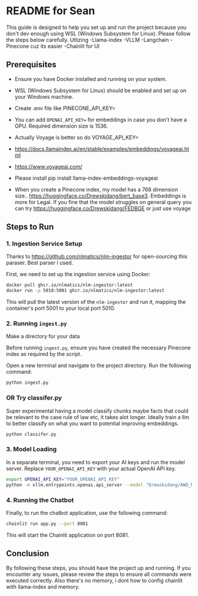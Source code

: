 # README for Sean

This guide is designed to help you set up and run the project because you don't dev enough using WSL (Windows Subsystem for Linux). Please follow the steps below carefully.
Utlizing 
-Llama-index
-VLLM
-Langchain
-Pinecone cuz its easier
-Chainlit for UI 

## Prerequisites

- Ensure you have Docker installed and running on your system.
- WSL (Windows Subsystem for Linux) should be enabled and set up on your Windows machine.
- Create .env file like PINECONE_API_KEY= 

- You can add  `OPENAI_API_KEY=` for embeddings in case you don't have a GPU. Required dimension size is 1536.
- Actually Voyage is better so do VOYAGE_API_KEY=
- https://docs.llamaindex.ai/en/stable/examples/embeddings/voyageai.html 
- https://www.voyageai.com/ 
- Please install pip install llama-index-embeddings-voyageai
- When you create a Pinecone index, my model has a 768 dimension size.. https://huggingface.co/Drewskidang/bert_base3. Embeddings is more for Legal. If you fine that the model struggles on general query you can try https://huggingface.co/Drewskidang/FEDBGE or just use voyage 

## Steps to Run

### 1. Ingestion Service Setup

Thanks to https://github.com/nlmatics/nlm-ingestor for open-sourcing this paraser. Best parser I used. 

First, we need to set up the ingestion service using Docker:

```bash
docker pull ghcr.io/nlmatics/nlm-ingestor:latest
docker run -p 5010:5001 ghcr.io/nlmatics/nlm-ingestor:latest
```

This will pull the latest version of the `nlm-ingestor` and run it, mapping the container's port 5001 to your local port 5010.

### 2. Running `ingest.py`
Make a directory for your data 

Before running `ingest.py`, ensure you have created the necessary Pinecone index as required by the script.

Open a new terminal and navigate to the project directory. Run the following command:
```bash
python ingest.py
```
### OR Try classifer.py
Super experimental having a model classify chunks maybe facts that could be relevant to the case rule of law etc, it takes alot longer. Ideally train a llm to better classify on what you want to potential improving embeddings. 

```bash
python classifer.py
```

### 3. Model Loading

In a separate terminal, you need to export your AI keys and run the model server. Replace `YOUR_OPENAI_API_KEY` with your actual OpenAI API key.

```bash
export OPENAI_API_KEY="YOUR_OPENAI_API_KEY"
python -m vllm.entrypoints.openai.api_server --model "Drewskidang/AWQ_MERGE" --quantization awq --enforce-eager --chat-template=chatml --gpu-memory-utilization .7
```

### 4. Running the Chatbot

Finally, to run the chatbot application, use the following command:

```bash
chainlit run app.py --port 8081
```

This will start the Chainlit application on port 8081.

## Conclusion

By following these steps, you should have the project up and running. If you encounter any issues, please review the steps to ensure all commands were executed correctly. Also there's no memory, i dont how to config chainlit with llama-index and memory. 